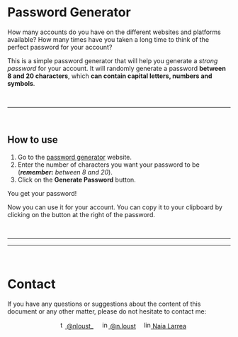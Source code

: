 # Password Generator

How many accounts do you have on the different websites and platforms available? How many times have you taken a long time to think of the perfect password for your account?

This is a simple password generator that will help you generate a *strong password* for your account. It will randomly generate a password **between 8 and 20 characters**, which **can contain capital letters, numbers and symbols**.


<br><hr><br>


## How to use

1. Go to the [password generator]() website.
2. Enter the number of characters you want your password to be (***remember:** between 8 and 20*).
3. Click on the **Generate Password** button.

You get your password!

Now you can use it for your account. You can copy it to your clipboard by clicking on the button at the right of the password.


<br><hr>
<hr><br>


# Contact

If you have any questions or suggestions about the content of this document or any other matter, please do not hesitate to contact me:

<div align="center">
&emsp;<a href="https://twitter.com/nloust_"><img width="16" alt="twitter_logo" src="https://user-images.githubusercontent.com/110897750/195668304-54d1fbb3-bea1-4f9d-9ee7-7e494bd79013.png"> @nloust_</a> <!-- twitter: -->
&emsp;<a href="https://www.instagram.com/n.loust/"><img width="16" alt="instagram_logo" src="https://seeklogo.com/images/I/instagram-new-2016-logo-4773FE3F99-seeklogo.com.png"> @n.loust</a> <!-- instagram: -->
&emsp;<a href="https://www.linkedin.com/in/naia-larrea/"><img width="16" alt="linkedin_logo" src="https://user-images.githubusercontent.com/110897750/195669519-30e44b5d-4bef-47d3-9e37-81cff0ee5e55.png"> Naia Larrea</a> <!-- linkedin: -->
</div>